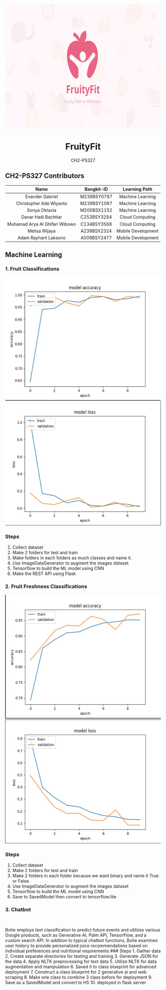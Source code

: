 <p align="center">
  <img src="assets/FruityFit.png" alt="fruityfit-logo" height="400" />
</p>

<h1 align="center">FruityFit</h1>

<div align="center">
CH2-PS327
</div>

## CH2-PS327 Contributors

| Name  | Bangkit-ID | Learning Path  | 
| :---: | :---: | :---: |
|  Evander Gabriel  | M239BSY0797  | Machine Learning  |
|  Christopher Ade Wiyanto  | M239BSY1097  | Machine Learning  |
|  Sonya Oktavia  | M200BSX1152  | Machine Learning  |
| Danar Hadi Bachtiar | C253BSY3294 | Cloud Computing |
| Muhamad Arya Al Ghifari Wibowo | C134BSY3568  | Cloud Computing |
| Melisa Wijaya | A239BSX2324 | Mobile Development |
| Adam Rayhant Laksono | A009BSY2477  | Mobile Development |


## Machine Learning
### 1. Fruit Classifications

<p align="center">
  <img src="assets/Fruit-Classification-Accuracy.jpeg" alt="" height="400" />
  <img src="assets/Fruit-Classification-Loss.jpeg" alt="" height="400" />
</p>

### Steps
1. Collect dataset
2. Make 2 folders for test and train
3. Make folders in each folders as much classes and name it.
4. Use ImageDataGenerator to augment the images dataset 
5. Tensorflow to build the ML model using CNN 
6. Make the REST API using Flask

### 2. Fruit Freshness Classifications

<p align="center">
  <img src="assets/Fresh-Accu.jpeg" alt="" height="400" />
  <img src="assets/Fresh-Loss.jpeg" alt="" height="400" />
</p>

### Steps
1. Collect dataset
2. Make 2 folders for test and train
3. Make 2 folders in each folder because we want binary and name it True or False.
4. Use ImageDataGenerator to augment the images dataset 
5. Tensorflow to build the ML model using CNN 
6. Save to SavedModel then convert to tensorflow.lite

### 3. Chatbot
<p align="center">
  <img src="assets/Botie.jpeg" alt="" height="400" />
</p>
Botie employs text classification to predict future events and utilizes various Google products, such as Generative AI, Palm API, TensorFlow, and a custom search API. In addition to typical chatbot functions, Botie examines user history to provide personalized juice recommendations based on individual preferences and nutritional requirements
### Steps
1. Gather data
2. Create separate directories for testing and training
3. Generate JSON for the data
4. Apply NLTK preprocessing for text data
5. Utilize NLTK for data augmentation and manipulation
6. Saved it to class blueprint for advanced deployment
7. Construct a class blueprint for 2 generative ai and web scraping
8. Make one class to combine 3 class before for deployment
9. Save as a SavedModel and convert to H5
10. deployed in flask server
